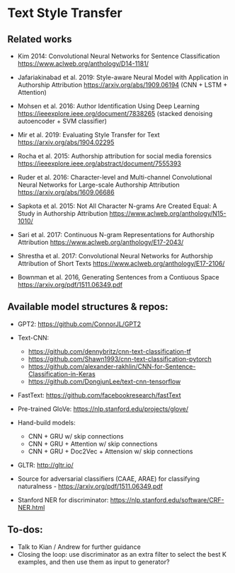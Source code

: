 # Text Style Transfer


## Related works

- Kim 2014: Convolutional Neural Networks for Sentence Classification https://www.aclweb.org/anthology/D14-1181/

- Jafariakinabad et al. 2019: Style-aware Neural Model with Application in Authorship Attribution https://arxiv.org/abs/1909.06194 (CNN + LSTM + Attention)

- Mohsen et al. 2016: Author Identification Using Deep Learning https://ieeexplore.ieee.org/document/7838265 (stacked denoising autoencoder + SVM classifier)

- Mir et al. 2019: Evaluating Style Transfer for Text https://arxiv.org/abs/1904.02295

- Rocha et al. 2015: Authorship attribution for social media forensics https://ieeexplore.ieee.org/abstract/document/7555393

- Ruder et al. 2016: Character-level and Multi-channel Convolutional Neural Networks for Large-scale Authorship Attribution https://arxiv.org/abs/1609.06686

- Sapkota et al. 2015: Not All Character N-grams Are Created Equal: A Study in Authorship Attribution https://www.aclweb.org/anthology/N15-1010/

- Sari et al. 2017: Continuous N-gram Representations for Authorship Attribution  https://www.aclweb.org/anthology/E17-2043/

- Shrestha et al. 2017: Convolutional Neural Networks for Authorship Attribution of Short Texts https://www.aclweb.org/anthology/E17-2106/

- Bownman et al. 2016, Generating Sentences from a Contiuous Space https://arxiv.org/pdf/1511.06349.pdf


## Available model structures & repos:

- GPT2: https://github.com/ConnorJL/GPT2

- Text-CNN: 
  - https://github.com/dennybritz/cnn-text-classification-tf
  - https://github.com/Shawn1993/cnn-text-classification-pytorch
  - https://github.com/alexander-rakhlin/CNN-for-Sentence-Classification-in-Keras
  - https://github.com/DongjunLee/text-cnn-tensorflow

- FastText: https://github.com/facebookresearch/fastText

- Pre-trained GloVe: https://nlp.stanford.edu/projects/glove/

- Hand-build models: 
  - CNN + GRU w/ skip connections
  - CNN + GRU + Attention w/ skip connections
  - CNN + GRU + Doc2Vec + Attension w/ skip connections
  
- GLTR: http://gltr.io/

- Source for adversarial classifiers (CAAE, ARAE) for classifying naturalness - https://arxiv.org/pdf/1511.06349.pdf

- Stanford NER for discriminator: https://nlp.stanford.edu/software/CRF-NER.html

## To-dos:

- Talk to Kian / Andrew for further guidance
- Closing the loop: use discriminator as an extra filter to select the best K examples, and then use them as input to generator?
